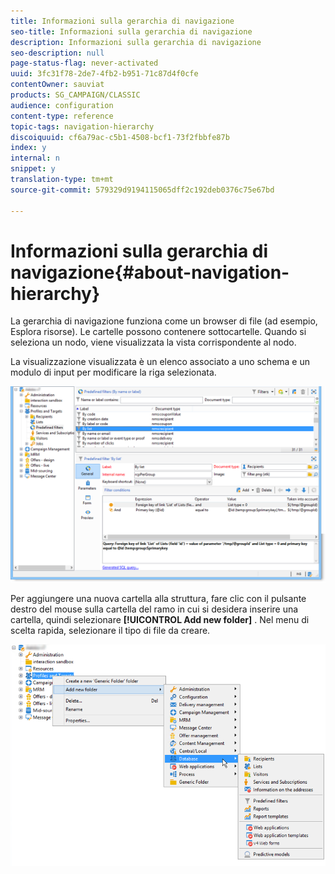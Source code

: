 ```yaml
---
title: Informazioni sulla gerarchia di navigazione
seo-title: Informazioni sulla gerarchia di navigazione
description: Informazioni sulla gerarchia di navigazione
seo-description: null
page-status-flag: never-activated
uuid: 3fc31f78-2de7-4fb2-b951-71c87d4f0cfe
contentOwner: sauviat
products: SG_CAMPAIGN/CLASSIC
audience: configuration
content-type: reference
topic-tags: navigation-hierarchy
discoiquuid: cf6a79ac-c5b1-4508-bcf1-73f2fbbfe87b
index: y
internal: n
snippet: y
translation-type: tm+mt
source-git-commit: 579329d9194115065dff2c192deb0376c75e67bd

---
```



# Informazioni sulla gerarchia di navigazione{#about-navigation-hierarchy}

La gerarchia di navigazione funziona come un browser di file (ad esempio, Esplora risorse). Le cartelle possono contenere sottocartelle. Quando si seleziona un nodo, viene visualizzata la vista corrispondente al nodo.

La visualizzazione visualizzata è un elenco associato a uno schema e un modulo di input per modificare la riga selezionata.

![](assets/d_ncs_integration_navigation.png)

Per aggiungere una nuova cartella alla struttura, fare clic con il pulsante destro del mouse sulla cartella del ramo in cui si desidera inserire una cartella, quindi selezionare **[!UICONTROL Add new folder]** . Nel menu di scelta rapida, selezionare il tipo di file da creare.

![](assets/d_ncs_integration_navigation_create.png)

